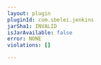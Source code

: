 ```yaml
---
layout: plugin
pluginId: com.sbelei.jenkins
jarSha1: INVALID
isJarAvailable: false
error: NONE
violations: []

---
```

